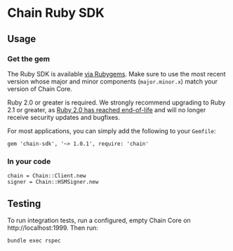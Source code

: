 # Chain Ruby SDK

## Usage

### Get the gem

The Ruby SDK is available [via Rubygems](https://rubygems.org/gems/chain-sdk). Make sure to use the most recent version whose major and minor components (`major.minor.x`) match your version of Chain Core.

Ruby 2.0 or greater is required. We strongly recommend upgrading to Ruby 2.1 or greater, as [Ruby 2.0 has reached end-of-life](https://www.ruby-lang.org/en/downloads/branches/) and will no longer receive security updates and bugfixes.

For most applications, you can simply add the following to your `Gemfile`:

```
gem 'chain-sdk', '~> 1.0.1', require: 'chain'
```

### In your code

```
chain = Chain::Client.new
signer = Chain::HSMSigner.new
```

## Testing

To run integration tests, run a configured, empty Chain Core on http://localhost:1999. Then run:

```
bundle exec rspec
```
